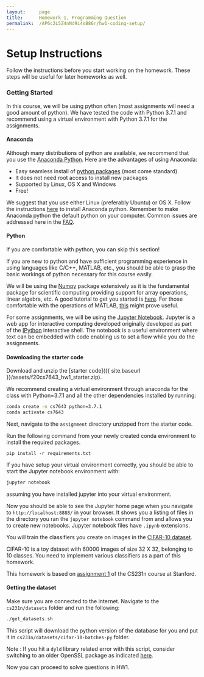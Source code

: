 ```yaml
---
layout:     page
title:      Homework 1, Programming Question
permalink:  /AP6c2L5Z4nNd9i4sB86r/hw1-coding-setup/
---
```


# Setup Instructions

Follow the instructions before you start working on the homework. These steps will be useful for later homeworks as well.

### Getting Started

In this course, we will be using python often (most assignments will need a good amount of python). We have tested the code with Python 3.7.1 and recommend using a virtual environment with Python 3.7.1 for the assignments. 

#### Anaconda

Although many distributions of python are available, we recommend that you use the [Anaconda Python](https://store.continuum.io/cshop/anaconda/). Here are the advantages of using Anaconda:

- Easy seamless install of [python packages](http://docs.continuum.io/anaconda/pkg-docs) (most come standard)
- It does not need root access to install new packages
- Supported by Linux, OS X and Windows
- Free!

We suggest that you use either Linux (preferably Ubuntu) or OS X.
Follow the instructions [here](http://docs.continuum.io/anaconda/install) to install Anaconda python.
Remember to make Anaconda python the default python on your computer.
Common issues are addressed here in the  [FAQ](http://docs.continuum.io/anaconda/faq).

#### Python
If you are comfortable with python, you can skip this section! 

If you are new to python and have sufficient programming experience in using languages like C/C++, MATLAB, etc., you should be able to grasp the basic workings of python necessary for this course easily.

We will be using the [Numpy](http://www.numpy.org/) package extensively as it is the fundamental package for scientific computing providing support for array operations, linear algebra, etc. A good tutorial to get you started is [here](http://cs231n.github.io/python-numpy-tutorial/). For those comfortable with the operations of MATLAB, [this](https://docs.scipy.org/doc/numpy-dev/user/numpy-for-matlab-users.html) might prove useful.

For some assignments, we will be using the [Jupyter Notebook](https://jupyter.org/).
Jupyter is a web app for interactive computing developed originally developed as part of the [IPython](https://ipython.org/) interactive shell.
The notebook is a useful environment where text can be embedded with code enabling us to set a flow while you do the assignments.

#### Downloading the starter code
Download and unzip the [starter code]({{ site.baseurl }}/assets/f20cs7643_hw1_starter.zip).

We recommend creating a virtual environment through anaconda for the class with Python=3.7.1 and all the other dependencies installed by running:
```sh
conda create -n cs7643 python=3.7.1
conda activate cs7643
```

Next, navigate to the `assignment` directory unzipped from the starter code. 

Run the following command from your newly created conda environment to install the required packages.

```
pip install -r requirements.txt
```

If you have setup your virtual environment correctly, you should be able to start the Jupyter notebook environment with:

```sh
jupyter notebook
```

assuming you have installed jupyter into your virtual environment.

Now you should be able to see the Jupyter home page when you navigate to `http://localhost:8888/` in your browser.
It shows you a listing of files in the directory you ran the `jupyter notebook` command from and allows you to create new notebooks.
Jupyter notebook files have `.ipynb` extensions.

You will train the classifiers you create on images in the [CIFAR-10 dataset](http://www.cs.toronto.edu/~kriz/cifar.html).

CIFAR-10 is a toy dataset with 60000 images of size 32 X 32, belonging to 10 classes.
You need to implement various classifiers as a part of this homework.

This homework is based on [assignment 1](http://cs231n.github.io/assignments2017/assignment1/) of the CS231n course at Stanford.

#### Getting the dataset

Make sure you are connected to the internet. Navigate to the `cs231n/datasets` folder and run the following:

```sh
./get_datasets.sh
```

This script will download the python version of the database for you and put it in `cs231n/datasets/cifar-10-batches-py` folder.

Note : If you hit a `dyld` library related error with this script, consider switching to an older OpenSSL package as indicated [here](https://stackoverflow.com/questions/59006602/dyld-library-not-loaded-usr-local-opt-openssl-lib-libssl-1-0-0-dylib).

Now you can proceed to solve questions in HW1.
